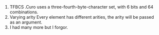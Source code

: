 1. TFBCS
.Curo uses a three-fourth-byte-character set, with 6 bits and 64 combinations.
2. Varying arity
Every element has different arities, the arity will be passed as an argument.
3. I had many more but I forgor.